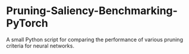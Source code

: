 # Pruning-Saliency-Benchmarking-PyTorch
A small Python script for comparing the performance of various pruning criteria for neural networks.

